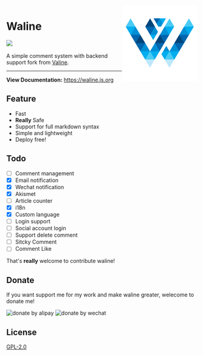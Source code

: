 
<img src="./assets/waline.png" width='200' align="right" />

# Waline

![](https://img.shields.io/npm/v/@waline/client?color=blue&logo=npm&style=flat-square)   

A simple comment system with backend support fork from [Valine](https://valine.js.org). 

------------------------------

**View Documentation:** <https://waline.js.org>

## Feature

- Fast
- **Really** Safe
- Support for full markdown syntax
- Simple and lightweight
- Deploy free!


## Todo

- [ ] Comment management
- [x] Email notification
- [x] Wechat notification
- [x] Akismet 
- [ ] Article counter
- [x] i18n
- [x] Custom language
- [ ] Login support
- [ ] Social account login
- [ ] Support delete comment
- [ ] Sitcky Comment
- [ ] Comment Like

That's **really** welcome to contribute waline!

## Donate

If you want support me for my work and make waline greater, welecome to donate me!

<div class="donate-qrcode">
<img width="300" src="https://p5.ssl.qhimg.com/t013f422b5b319becbb.png" alt="donate by alipay" /> <img width="300" src="https://p4.ssl.qhimg.com/t0142965a40989b8d7a.png" alt="donate by wechat" />
</div>

## License
[GPL-2.0](https://github.com/lizheming/Waline/blob/master/LICENSE)

